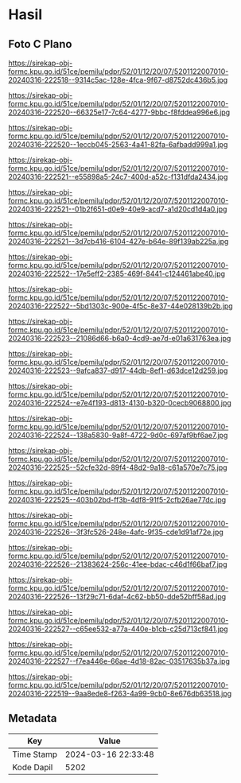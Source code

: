 # Hasil

## Foto C Plano

https://sirekap-obj-formc.kpu.go.id/51ce/pemilu/pdpr/52/01/12/20/07/5201122007010-20240316-222518--9314c5ac-128e-4fca-9f67-d8752dc436b5.jpg

https://sirekap-obj-formc.kpu.go.id/51ce/pemilu/pdpr/52/01/12/20/07/5201122007010-20240316-222520--66325e17-7c64-4277-9bbc-f8fddea996e6.jpg

https://sirekap-obj-formc.kpu.go.id/51ce/pemilu/pdpr/52/01/12/20/07/5201122007010-20240316-222520--1eccb045-2563-4a41-82fa-6afbadd999a1.jpg

https://sirekap-obj-formc.kpu.go.id/51ce/pemilu/pdpr/52/01/12/20/07/5201122007010-20240316-222521--e55898a5-24c7-400d-a52c-f131dfda2434.jpg

https://sirekap-obj-formc.kpu.go.id/51ce/pemilu/pdpr/52/01/12/20/07/5201122007010-20240316-222521--01b2f651-d0e9-40e9-acd7-a1d20cd1d4a0.jpg

https://sirekap-obj-formc.kpu.go.id/51ce/pemilu/pdpr/52/01/12/20/07/5201122007010-20240316-222521--3d7cb416-6104-427e-b64e-89f139ab225a.jpg

https://sirekap-obj-formc.kpu.go.id/51ce/pemilu/pdpr/52/01/12/20/07/5201122007010-20240316-222522--17e5eff2-2385-469f-8441-c124461abe40.jpg

https://sirekap-obj-formc.kpu.go.id/51ce/pemilu/pdpr/52/01/12/20/07/5201122007010-20240316-222522--5bd1303c-900e-4f5c-8e37-44e028139b2b.jpg

https://sirekap-obj-formc.kpu.go.id/51ce/pemilu/pdpr/52/01/12/20/07/5201122007010-20240316-222523--21086d66-b6a0-4cd9-ae7d-e01a631763ea.jpg

https://sirekap-obj-formc.kpu.go.id/51ce/pemilu/pdpr/52/01/12/20/07/5201122007010-20240316-222523--9afca837-d917-44db-8ef1-d63dce12d259.jpg

https://sirekap-obj-formc.kpu.go.id/51ce/pemilu/pdpr/52/01/12/20/07/5201122007010-20240316-222524--e7e4f193-d813-4130-b320-0cecb9068800.jpg

https://sirekap-obj-formc.kpu.go.id/51ce/pemilu/pdpr/52/01/12/20/07/5201122007010-20240316-222524--138a5830-9a8f-4722-9d0c-697af9bf6ae7.jpg

https://sirekap-obj-formc.kpu.go.id/51ce/pemilu/pdpr/52/01/12/20/07/5201122007010-20240316-222525--52cfe32d-89f4-48d2-9a18-c61a570e7c75.jpg

https://sirekap-obj-formc.kpu.go.id/51ce/pemilu/pdpr/52/01/12/20/07/5201122007010-20240316-222525--403b02bd-ff3b-4df8-91f5-2cfb26ae77dc.jpg

https://sirekap-obj-formc.kpu.go.id/51ce/pemilu/pdpr/52/01/12/20/07/5201122007010-20240316-222526--3f3fc526-248e-4afc-9f35-cde1d91af72e.jpg

https://sirekap-obj-formc.kpu.go.id/51ce/pemilu/pdpr/52/01/12/20/07/5201122007010-20240316-222526--21383624-256c-41ee-bdac-c46d1f66baf7.jpg

https://sirekap-obj-formc.kpu.go.id/51ce/pemilu/pdpr/52/01/12/20/07/5201122007010-20240316-222526--13f29c71-6daf-4c62-bb50-dde52bff58ad.jpg

https://sirekap-obj-formc.kpu.go.id/51ce/pemilu/pdpr/52/01/12/20/07/5201122007010-20240316-222527--c65ee532-a77a-440e-b1cb-c25d713cf841.jpg

https://sirekap-obj-formc.kpu.go.id/51ce/pemilu/pdpr/52/01/12/20/07/5201122007010-20240316-222527--f7ea446e-66ae-4d18-82ac-03517635b37a.jpg

https://sirekap-obj-formc.kpu.go.id/51ce/pemilu/pdpr/52/01/12/20/07/5201122007010-20240316-222519--9aa8ede8-f263-4a99-9cb0-8e676db63518.jpg


## Metadata

| Key        | Value               |
| ---------- | ------------------- |
| Time Stamp | 2024-03-16 22:33:48 |
| Kode Dapil | 5202                |



